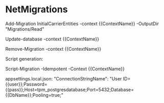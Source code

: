 # NetMigrations

Add-Migration InitialCarrierEntities -context {{ContextName}} -OutputDir "Migrations/Read"

Update-database -context {{ContextName}}
  
Remove-Migration -context {{ContextName}}

Script generation:

Script-Migration -Idempotent -Context {{ContextName}}

appsettings.local.json:
"ConnectionStringName": "User ID={{user}};Password={{pass}};Host=tpm_postgresdatabase;Port=5432;Database={{DbName}};Pooling=true;"
